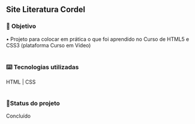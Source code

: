 <h2>Site Literatura Cordel</h2>

<h3>🔎 Objetivo</h3>
• Projeto para colocar em prática o que foi aprendido no Curso de HTML5 e CSS3 (plataforma Curso em Vídeo)
<br><br>
<h3>⌨️ Tecnologias utilizadas</h3>
HTML | CSS
<br><br>
<h3>🎯Status do projeto</h3>
Concluído
